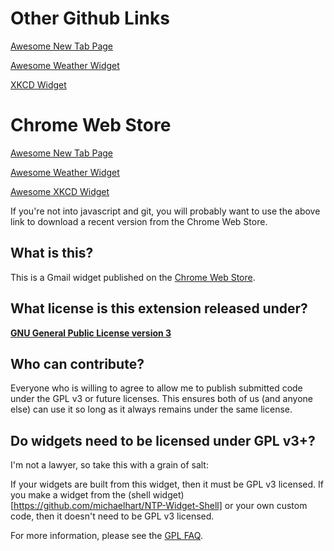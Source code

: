 Other Github Links
==================
[Awesome New Tab Page](https://github.com/michaelhart/Awesome-New-Tab-Page)

[Awesome Weather Widget](https://github.com/michaelhart/Awesome-Weather-Widget)

[XKCD Widget](https://github.com/michaelhart/Awesome-XKCD-Widget)

Chrome Web Store
================
[Awesome New Tab Page](https://chrome.google.com/webstore/detail/mgmiemnjjchgkmgbeljfocdjjnpjnmcg)

[Awesome Weather Widget](https://chrome.google.com/webstore/detail/goeepbfnllchoihkoiecpkkekbpfiboc)

[Awesome XKCD Widget](https://chrome.google.com/webstore/detail/bigeakmkgpgffiojjihhjlggonmomacp)

If you're not into javascript and git, you will probably want to use the above link to download a recent version from the Chrome Web Store.

What is this?
-------------
This is a Gmail widget published on the [Chrome Web Store](https://chrome.google.com/webstore).

What license is this extension released under?
----------------------------------------------
__[GNU General Public License version 3](https://www.gnu.org/licenses/gpl-3.0.txt)__

Who can contribute?
-------------------
Everyone who is willing to agree to allow me to publish submitted code under the GPL v3 or future licenses. This ensures both of us (and anyone else) can use it so long as it always remains under the same license.

Do widgets need to be licensed under GPL v3+?
---------------------------------------------
I'm not a lawyer, so take this with a grain of salt:

If your widgets are built from this widget, then it must be GPL v3 licensed. If you make a widget from the (shell widget)[https://github.com/michaelhart/NTP-Widget-Shell] or your own custom code, then it doesn't need to be GPL v3 licensed.

For more information, please see the [GPL FAQ](http://www.gnu.org/licenses/gpl-faq.html).